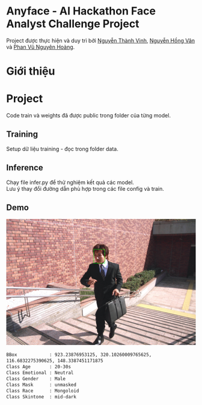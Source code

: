 # Anyface - AI Hackathon Face Analyst Challenge Project 
Project được thực hiện và duy trì bởi [Nguyễn Thành Vinh](https://github.com/VinhASOKEN), [Nguyễn Hồng Vân]() và [Phan Vũ Nguyên Hoàng](https://github.com/t1tc01).

# Giới thiệu 

# Project
 Code train và weights đã được public trong folder của từng model. <br>
  ## Training 
  Setup dữ liệu training - đọc trong folder data. <br>
   
  ## Inference
  Chạy file infer.py để thử nghiệm kết quả các model.<br>
  Lưu ý thay đổi đường dẫn phù hợp trong các file config và train.<br>

  ## Demo 
  ![Screenshot of a comment on a GitHub issue showing an image, added in the Markdown, of an Octocat smiling and raising a tentacle.](https://github.com/VinhASOKEN/AnyFace/blob/main/result_images/966469.jpg)

 ```
BBox            : 923.23876953125, 320.10260009765625, 116.6832275390625, 148.3387451171875
Class Age       : 20-30s
Class Emotional : Neutral
Class Gender    : Male
Class Mask      : unmasked
Class Race      : Mongoloid
Class Skintone  : mid-dark
```
  

  


